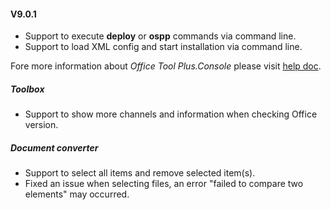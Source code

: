 #### V9.0.1

- Support to execute **deploy** or **ospp** commands via command line.
- Support to load XML config and start installation via command line.

Fore more information about *Office Tool Plus.Console* please visit [help doc](https://help.coolhub.top/others/#office-tool-plus-in-application-commands).

##### Toolbox

- Support to show more channels and information when checking Office version.

##### Document converter

- Support to select all items and remove selected item(s).
- Fixed an issue when selecting files, an error "failed to compare two elements" may occurred.
